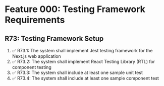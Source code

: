 # Feature 000: Testing Framework Requirements

## R73: Testing Framework Setup

1. ✅ R73.1: The system shall implement Jest testing framework for the Next.js web application
2. ✅ R73.2: The system shall implement React Testing Library (RTL) for component testing
3. ✅ R73.3: The system shall include at least one sample unit test
4. ✅ R73.4: The system shall include at least one sample component test
